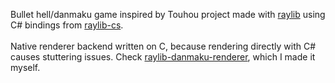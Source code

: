 Bullet hell/danmaku game inspired by Touhou project made with [raylib](https://github.com/raysan5/raylib) using C# bindings from [raylib-cs](https://github.com/raylib-cs/raylib-cs). <br><br>
Native renderer backend written on C, because rendering directly with C# causes stuttering issues. Check [raylib-danmaku-renderer](https://github.com/ryhunwashere/raylib-danmaku-renderer), which I made it myself.
